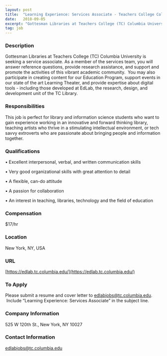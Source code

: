 ```yaml
---
layout: post
title:  "Learning Experience: Services Associate - Teachers College Columbia University "
date:   2018-09-05
excerpt: "Gottesman Libraries at Teachers College (TC) Columbia University is seeking a service associate. As a member of the services team, you will answer reference questions, provide research assistance, and support and promote the activities of this vibrant academic community.  You may also participate in creating content for our Education Program,..."
tag: job
---
```


### Description   

Gottesman Libraries at Teachers College (TC) Columbia University is seeking a service associate. As a member of the services team, you will answer reference questions, provide research assistance, and support and promote the activities of this vibrant academic community.  You may also participate in creating content for our Education Program, support events in our state of the art Learning Theater, and provide expertise about digital tools - including those developed at EdLab, the research, design, and development unit of the TC Library.




### Responsibilities   

This job is perfect for library and information science students who want to gain experience working in an innovative and forward thinking library, teaching artists who thrive in a stimulating intellectual environment, or tech savvy extroverts who are passionate about bringing people and information together.



### Qualifications   


• 	Excellent interpersonal, verbal, and written communication skills

• 	Very good organizational skills with great attention to detail

• 	A flexible, can-do attitude

• 	A passion for collaboration

• 	An interest in teaching, libraries, technology and the field of education



### Compensation   

$17/hr


### Location   

New York, NY, USA


### URL   

[https://edlab.tc.columbia.edu/](https://edlab.tc.columbia.edu/)

### To Apply   

Please submit a resume and cover letter to edlabjobs@tc.columbia.edu.  Include “Learning Experience: Services Associate” in the subject line.



### Company Information   

525 W 120th St., New York, NY 10027


### Contact Information   

edlabjobs@tc.columbia.edu

